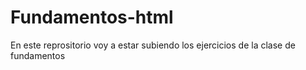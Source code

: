 # Fundamentos-html
En este reprositorio voy a estar subiendo los ejercicios de la clase de fundamentos 
